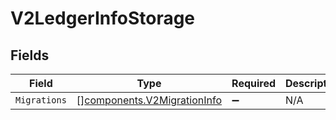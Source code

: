 # V2LedgerInfoStorage


## Fields

| Field                                                                      | Type                                                                       | Required                                                                   | Description                                                                |
| -------------------------------------------------------------------------- | -------------------------------------------------------------------------- | -------------------------------------------------------------------------- | -------------------------------------------------------------------------- |
| `Migrations`                                                               | [][components.V2MigrationInfo](../../models/components/v2migrationinfo.md) | :heavy_minus_sign:                                                         | N/A                                                                        |